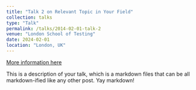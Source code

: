 ```yaml
---
title: "Talk 2 on Relevant Topic in Your Field"
collection: talks
type: "Talk"
permalink: /talks/2014-02-01-talk-2
venue: "London School of Testing"
date: 2024-02-01
location: "London, UK"
---
```


[More information here](https://example2.com)

This is a description of your talk, which is a markdown files that can be all markdown-ified like any other post. Yay markdown!
